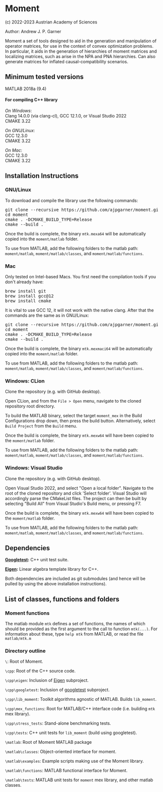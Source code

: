 # Moment
(c) 2022-2023 Austrian Academy of Sciences
 
Author: Andrew J. P. Garner

Moment a set of tools designed to aid in the generation and manipulation of operator matrices, for use in the context 
of convex optimization problems. 
In particular, it aids in the generation of hierarchies of moment matrices and 
localizing matrices, such as arise in the NPA and PNA hierarchies. 
Can also generate matrices for inflated causal-compatibility scenarios.

## Minimum tested versions
MATLAB 2018a (9.4)

#### For compiling C++ library

*On Windows*: \
Clang 14.0.0 (via clang-cl), GCC 12.1.0, or Visual Studio 2022 \
CMAKE 3.22

*On GNU/Linux*: \
GCC 12.3.0 \
CMAKE 3.22

*On Mac*: \
GCC 12.3.0 \
CMAKE 3.22


## Installation Instructions
### GNU/Linux
To download and compile the library use the following commands:

<pre>git clone --recursive https://github.com/ajpgarner/moment.git
cd moment
cmake . -DCMAKE_BUILD_TYPE=Release
cmake --build .</pre>

Once the build is complete, the binary `mtk.mexa64` will be automatically copied into the `moment/matlab` folder. 

To use from MATLAB, add the following folders to the matlab path: `moment/matlab`, `moment/matlab/classes`, and `moment/matlab/functions`.

### Mac 
Only tested on Intel-based Macs. You first need the compilation tools if you don't already have:

<pre>brew install git
brew install gcc@12
brew install cmake</pre>

It is vital to use GCC 12, it will not work with the native clang. After that the commands are the same as in GNU/Linux:

<pre>git clone --recursive https://github.com/ajpgarner/moment.git
cd moment
cmake . -DCMAKE_BUILD_TYPE=Release
cmake --build .</pre>

Once the build is complete, the binary `mtk.mexmaci64` will be automatically copied into the `moment/matlab` folder. 

To use from MATLAB, add the following folders to the matlab path: `moment/matlab`, `moment/matlab/classes`, and `moment/matlab/functions`.

### Windows: CLion
Clone the repository (e.g. with GitHub desktop).

Open CLion, and from the `File > Open` menu, navigate to the cloned repository root directory.

To build the MATLAB binary, select the target `moment_mex` in the Build Configurations drop down, then press the build 
button. Alternatively, select `Build Project` from the `Build` menu.

Once the build is complete, the binary `mtk.mexw64` will have been copied to the `moment/matlab` folder.

To use from MATLAB, add the following folders to the matlab path: `moment/matlab`, `moment/matlab/classes`, and `moment/matlab/functions`.

### Windows: Visual Studio 
Clone the repository (e.g. with GitHub desktop).

Open Visual Studio 2022, and select "Open a local folder". Navigate to the root of the cloned repository and click 
'Select folder'. Visual Studio will accordingly parse the CMakeList files. The project can then be built by selecting 
"Build All" from Visual Studio's Build menu, or pressing F7.

Once the build is complete, the binary `mtk.mexw64` will have been copied to the `moment/matlab` folder.

To use from MATLAB, add the following folders to the matlab path: `moment/matlab`, `moment/matlab/classes`, and `moment/matlab/functions`.

## Dependencies
**[Googletest](https://github.com/google/googletest):** C++ unit test suite.

**[Eigen](https://gitlab.com/libeigen/eigen):** Linear algebra template library for C++.

Both dependencies are included as git submodules (and hence will be pulled by using the above installation instructions).


## List of classes, functions and folders
### Moment functions
The matlab module `mtk` defines a set of functions, the names of which should be provided as the first argument
to the call to function `mtk(...)`. For information about these, type `help mtk` from MATLAB, or read the file 
`matlab/mtk.m`

### Directory outline

`\`: Root of Moment.

`\cpp`: Root of the C++ source code.

`\cpp\eigen`: Inclusion of [Eigen](https://gitlab.com/libeigen/eigen) subproject.

`\cpp\googletest`: Inclusion of [googletest](https://github.com/google/googletest) subproject.

`\cpp\lib_moment`: Toolkit algorithms agnostic of MATLAB. Builds `lib_moment`.

`\cpp\mex_functions`: Root for MATLAB/C++ interface code (i.e. building `mtk` mex library).

`\cpp\stress_tests`: Stand-alone benchmarking tests.

`\cpp\tests`: C++ unit tests for `lib_moment` (build using googletest).

`\matlab`: Root of Moment MATLAB package

`\matlab\classes`: Object-oriented interface for moment.

`\matlab\examples`: Example scripts making use of the Moment library.

`\matlab\functions`: MATLAB functional interface for Moment.

`\matlab\tests`: MATLAB unit tests for `moment` mex library, and other matlab classes.
